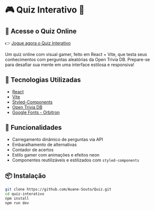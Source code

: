# 🎮 Quiz Interativo 🧠

## 🔗 Acesse o Quiz Online

👉 [Jogue agora o Quiz Interativo](https://auane-souto.github.io/Quiz/)


Um quiz online com visual gamer, feito em React + Vite, que testa seus conhecimentos com perguntas aleatórias da Open Trivia DB. Prepare-se para desafiar sua mente em uma interface estilosa e responsiva!

## 🚀 Tecnologias Utilizadas

- [React](https://reactjs.org/)
- [Vite](https://vitejs.dev/)
- [Styled-Components](https://styled-components.com/)
- [Open Trivia DB](https://opentdb.com/)
- [Google Fonts - Orbitron](https://fonts.google.com/specimen/Orbitron)

## 🧠 Funcionalidades

- Carregamento dinâmico de perguntas via API
- Embaralhamento de alternativas
- Contador de acertos
- Estilo gamer com animações e efeitos neon
- Componentes reutilizáveis e estilizados com `styled-components`

## 📦 Instalação

```bash
git clone https://github.com/Auane-Souto/Quiz.git
cd quiz-interativo
npm install
npm run dev
